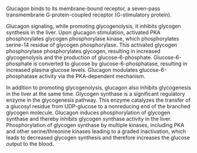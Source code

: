 Glucagon binds to its membrane-bound receptor, a seven-pass transmembrane G-protein-coupled receptor (G-stimulatory protein).

Glucagon signaling, while promoting glycogenolysis, it inhibits glycogen synthesis in the liver. Upon glucagon stimulation, activated PKA phosphorylates glycogen phosphorylase kinase, which phosphorylates serine-14 residue of glycogen phosphorylase. This activated glycogen phosphorylase phosphorylates glycogen, resulting in increased glycogenolysis and the production of glucose-6-phosphate. Glucose-6-phosphate is converted to glucose by glucose-6-phosphatase, resulting in increased plasma glucose levels. Glucagon modulates glucose-6-phosphatase activity via the PKA-dependent mechanism.

In addition to promoting glycogenolysis, glucagon also inhibits glycogenesis in the liver at the same time. Glycogen synthase is a significant regulatory enzyme in the glycogenesis pathway. This enzyme catalyzes the transfer of a glucosyl residue from UDP-glucose to a nonreducing end of the branched glycogen molecule. Glucagon induces phosphorylation of glycogen synthase and thereby inhibits glycogen synthase activity in the liver. Phosphorylation of glycogen synthase by multiple kinases, including PKA and other serine/threonine kinases leading to a graded inactivation, which leads to decreased glycogen synthesis and therefore increases the glucose output to the blood.